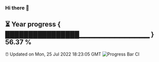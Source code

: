 ### Hi there 👋
⏳ Year progress { ████████████████▁▁▁▁▁▁▁▁▁▁▁▁▁▁ } 56.37 %
---
⏰ Updated on Mon, 25 Jul 2022 18:23:05 GMT
![Progress Bar CI](https://github.com/liununu/liununu/workflows/Progress%20Bar%20CI/badge.svg)
